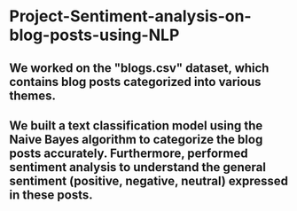 # Project-Sentiment-analysis-on-blog-posts-using-NLP
## We worked on the "blogs.csv" dataset, which contains blog posts categorized into various themes.
## We built a text classification model using the Naive Bayes algorithm to categorize the blog posts accurately. Furthermore, performed sentiment analysis to understand the general sentiment (positive, negative, neutral) expressed in these posts.
